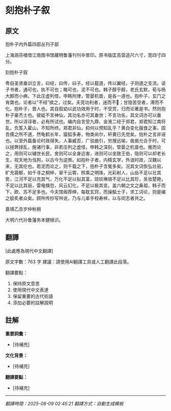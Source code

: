 # 刻抱朴子叙

## 原文

抱朴子内外篇四部丛刊子部

上海涵芬楼借江南图书馆藏明鲁藩刊刊夲景印。原书版匡高营造尺六寸，宽四寸四分。

刻抱朴子叙

粤自圣贤垂训立言，曰经，曰传，曰子。经以载道，传以翼经，子则道之支流。读子书者，通可也，执不可也；略可也，泥不可也。韩子醇乎醇，老氏玄默，荀与杨大醇而小痹。下此庄虚列怪，申韩刑律，管晏机啬，是各一道也。抱朴子，玄门之肯綮也，论者以“不经”摈之，过矣。夫竞功利者，迷而不𨑰；甘隐苦空者，滞而不化。抱朴子，晋人也。其自叙幼以武功效用于时，不受赏，归而论著是书。然则抱朴子豪杰士也。彼緃不言神仙，其功名亦可其垂世；不言功名，其文词亦可以垂世。所以谆谆者，必有所试也。编内自言受九鼎、金液二经于郑君，郑君知江南将乱，负笈入霍山，不知所终。郑君非仙，抑何以预知乱乎？黄白变化服食之事，固吾儒之所不道，然龟鹤长年，猿狐多寿，物类尚尔，轩黄已先觉矣。抱朴之言非诬也。以至外篇备论时政得失，人事臧否，广驳曲引，穷搜远喻，凿凿允合于时，可以拯弊捄乱，施诸行事，非若庄列之虚怪，申韩之深刻，管晏之机啬也。推而论之，用则可以辅世长民，舍则可以全身远害，进则可以坐致王伯，隐则可以却老长生，视天地为刍狗，以古今为逆旅。如抱朴子者，内精玄学，外谙时政，汉魏以来，无其伦也。若泥而论之，则千载之下，抱朴子含冤多矣。况其文词恢弘壮丽，旷充蓊郁，如千寻之桐梓，翠干云霄，照乘之明珠，光彩射人，山岳不足以壮其势，江河不足以充其气，万化不足以拟其富，琼玖琳琅不足以比其珍，吴妆楚艳，不足以比其丽，雷电倏忽，风云幻化，不足以极其变。盖六朝之文之鼻祖，韩子而下，欧、苏不足多也。今夫馆阁荐绅，每耽玄窍，而操觚士子，求工词论，则是编之脍炙者众矣。顾所传抄写舛讹，乃与儿辈手校寿梓，以与同志者共之。

嘉靖乙丑岁仲秋朔

大明六代孙鲁藩务本健根识。

## 翻譯

[此處應為現代中文翻譯]

原文字數：763 字
建議：請使用AI翻譯工具或人工翻譯此段落。

翻譯要點：
1. 保持原文意思
2. 使用現代中文表達
3. 保留重要的古代術語
4. 添加必要的註解說明


## 註解

**重要詞彙：**
- [待補充]

**文化背景：**
- [待補充]

**翻譯要點：**
- [待補充]

---
*翻譯時間：2025-08-09 02:45:21*
*翻譯方式：自動生成模板*
